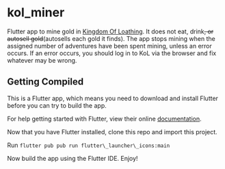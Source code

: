 # kol_miner

Flutter app to mine gold in [Kingdom Of Loathing](https://www.kingdomofloathing.com). It does not eat, drink~~, or autosell gold~~(autosells each gold it finds). The app stops mining when the assigned number of adventures have been spent mining, unless an error occurs. If an error occurs, you should log in to KoL via the browser and fix whatever may be wrong. 

## Getting Compiled

This is a Flutter app, which means you need to download and install Flutter before you can try to build the app.

For help getting started with Flutter, view their online
[documentation](https://flutter.io/).

Now that you have Flutter installed, clone this repo and import this project. 

Run `flutter pub pub run flutter\_launcher\_icons:main`

Now build the app using the Flutter IDE. Enjoy!
